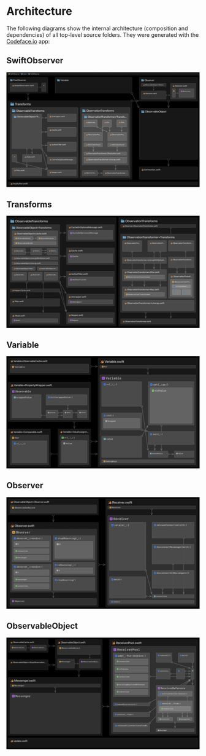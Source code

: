 # Architecture

The following diagrams show the internal architecture (composition and dependencies) of all top-level source folders. They were generated with the [Codeface.io](https://www.codeface.io) app:

## SwiftObserver

![](SwiftObserver.png)

## Transforms

![](Transforms.png)

## Variable

![](Variable.png)

## Observer

![](Observer.png)

## ObservableObject

![](ObservableObject.png)
